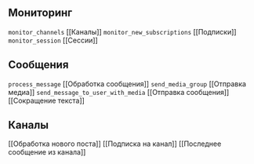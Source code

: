 ## Мониторинг
`monitor_channels` [[Каналы]]
`monitor_new_subscriptions` [[Подписки]]
`monitor_session` [[Сессии]]

## Сообщения
`process_message` [[Обработка сообщения]]
`send_media_group` [[Отправка медиа]]
`send_message_to_user_with_media` [[Отправка сообщения]]
[[Сокращение текста]]

## Каналы
[[Обработка нового поста]]
[[Подписка на канал]]
[[Последнее сообщение из канала]]